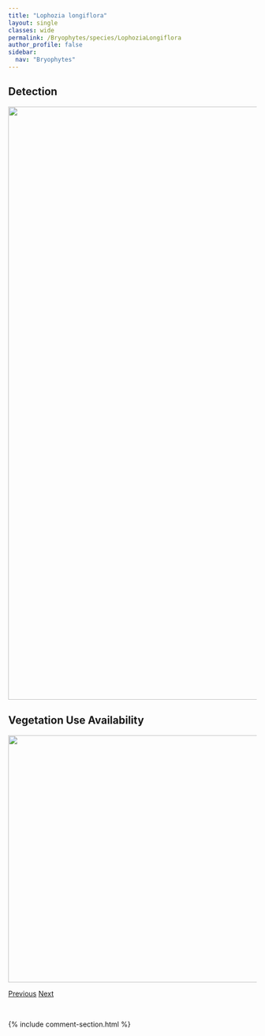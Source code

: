 ```yaml
---
title: "Lophozia longiflora"
layout: single
classes: wide
permalink: /Bryophytes/species/LophoziaLongiflora
author_profile: false
sidebar:
  nav: "Bryophytes"
---
```


<h2>Detection</h2>

<a href="https://drive.google.com/uc?export=view&id=1GB67p8F4vTioUZMyDlgVX6rzml3XItXu">
<img src="https://drive.google.com/uc?export=view&id=1GB67p8F4vTioUZMyDlgVX6rzml3XItXu" height = "1200" width = "800">
</a>


<h2>Vegetation Use Availability</h2>

<a href="https://drive.google.com/uc?export=view&id=1YEPIWbpkT1rfiiCDPh0mLix1GUbZuneq">
<img src="https://drive.google.com/uc?export=view&id=1YEPIWbpkT1rfiiCDPh0mLix1GUbZuneq" height = "500" width = "1000">
</a>


<a href="/DevelopmentWebsite/Bryophytes/species/LophoziaLongidens" class="pagination--pager" title="Lophozia longidens">Previous</a> <a href="/DevelopmentWebsite/Bryophytes/species/LophoziaObtusa" class="pagination--pager" title="Lophozia obtusa">Next</a>

<p>&nbsp;</p>

{% include comment-section.html %}

